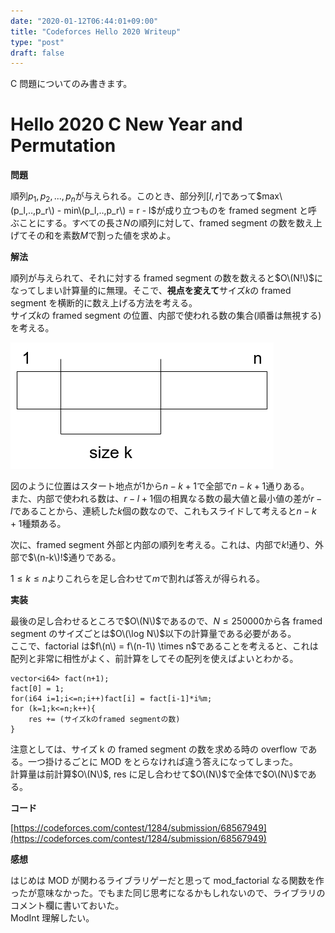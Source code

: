 ```yaml
---
date: "2020-01-12T06:44:01+09:00"
title: "Codeforces Hello 2020 Writeup"
type: "post"
draft: false
---
```


C 問題についてのみ書きます。

# Hello 2020 C New Year and Permutation

**問題**

順列$p_1, p_2, ..., p_n$が与えられる。このとき、部分列$[l,r]$であって$max\(p_l,..,p_r\) - min\(p_l,..,p_r\) = r - l$が成り立つものを framed segment と呼ぶことにする。すべての長さ$N$の順列に対して、framed segment の数を数え上げてその和を素数$M$で割った値を求めよ。

**解法**

順列が与えられて、それに対する framed segment の数を数えると$O\(N!\)$になってしまい計算量的に無理。そこで、**視点を変えて**サイズ$k$の framed segment を横断的に数え上げる方法を考える。  
サイズ$k$の framed segment の位置、内部で使われる数の集合(順番は無視する)を考える。

![p-1.png](./p-1.png)

図のように位置はスタート地点が$1$から$n-k+1$で全部で$n-k+1$通りある。  
また、内部で使われる数は、$r-l+1$個の相異なる数の最大値と最小値の差が$r-l$であることから、連続した$k$個の数なので、これもスライドして考えると$n-k+1$種類ある。

次に、framed segment 外部と内部の順列を考える。これは、内部で$k!$通り、外部で$\(n-k\)!$通りである。

$1 \leq k \leq n$よりこれらを足し合わせて$m$で割れば答えが得られる。

**実装**

最後の足し合わせるところで$O\(N\)$であるので、$N \leq 250000$から各 framed segment のサイズごとは$O\(\log N\)$以下の計算量である必要がある。  
ここで、factorial は$f\(n\) = f\(n-1\) \times n$であることを考えると、これは配列と非常に相性がよく、前計算をしてその配列を使えばよいとわかる。

```
vector<i64> fact(n+1);
fact[0] = 1;
for(i64 i=1;i<=n;i++)fact[i] = fact[i-1]*i%m;
for (k=1;k<=n;k++){
    res += (サイズkのframed segmentの数)
}
```

注意としては、サイズ k の framed segment の数を求める時の overflow である。一つ掛けるごとに MOD をとらなければ違う答えになってしまった。  
計算量は前計算$O\(N\)$, res に足し合わせて$O\(N\)$で全体で$O\(N\)$である。

**コード**

[https://codeforces.com/contest/1284/submission/68567949](https://codeforces.com/contest/1284/submission/68567949)

**感想**

はじめは MOD が関わるライブラリゲーだと思って mod_factorial なる関数を作ったが意味なかった。でもまた同じ思考になるかもしれないので、ライブラリのコメント欄に書いておいた。  
ModInt 理解したい。
